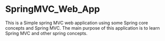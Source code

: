 # SpringMVC_Web_App
This is a Simple spring MVC web application using some Spring core concepts and Spring MVC.
The main purpose of this application is to learn Spring MVC and other spring concepts.
